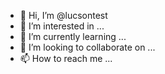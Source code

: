 - 👋 Hi, I’m @lucsontest
- 👀 I’m interested in ...
- 🌱 I’m currently learning ...
- 💞️ I’m looking to collaborate on ...
- 📫 How to reach me ...

<!---
lucsontest/lucsontest is a ✨ special ✨ repository because its `README.md` (this file) appears on your GitHub profile.
You can click the Preview link to take a look at your changes.
--->
